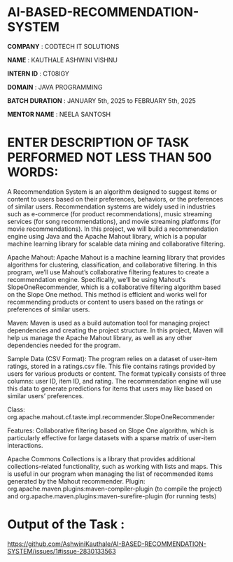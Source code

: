 # AI-BASED-RECOMMENDATION-SYSTEM

**COMPANY** : CODTECH IT SOLUTIONS

**NAME** : KAUTHALE ASHWINI VISHNU

**INTERN ID** :  CT08IGY

**DOMAIN** : JAVA PROGRAMMING

**BATCH DURATION** : JANUARY 5th, 2025 to FEBRUARY 5th, 2025

**MENTOR NAME** : NEELA SANTOSH

# ENTER DESCRIPTION OF TASK PERFORMED NOT LESS THAN 500 WORDS:

A Recommendation System is an algorithm designed to suggest items or content to users based on their preferences, behaviors, or the preferences of similar users. Recommendation systems are widely used in industries such as e-commerce (for product recommendations), music streaming services (for song recommendations), and movie streaming platforms (for movie recommendations). In this project, we will build a recommendation engine using Java and the Apache Mahout library, which is a popular machine learning library for scalable data mining and collaborative filtering.


Apache Mahout:
Apache Mahout is a machine learning library that provides algorithms for clustering, classification, and collaborative filtering. In this program, we’ll use Mahout’s collaborative filtering features to create a recommendation engine. Specifically, we’ll be using Mahout's SlopeOneRecommender, which is a collaborative filtering algorithm based on the Slope One method. This method is efficient and works well for recommending products or content to users based on the ratings or preferences of similar users.

Maven:
Maven is used as a build automation tool for managing project dependencies and creating the project structure. In this project, Maven will help us manage the Apache Mahout library, as well as any other dependencies needed for the program.

Sample Data (CSV Format):
The program relies on a dataset of user-item ratings, stored in a ratings.csv file. This file contains ratings provided by users for various products or content. The format typically consists of three columns: user ID, item ID, and rating. The recommendation engine will use this data to generate predictions for items that users may like based on similar users’ preferences.

Class: org.apache.mahout.cf.taste.impl.recommender.SlopeOneRecommender

Features: Collaborative filtering based on Slope One algorithm, which is particularly effective for large datasets with a sparse matrix of user-item interactions.

Apache Commons Collections is a library that provides additional collections-related functionality, such as working with lists and maps. This is useful in our program when managing the list of recommended items generated by the Mahout recommender.
Plugin: org.apache.maven.plugins:maven-compiler-plugin (to compile the project) and org.apache.maven.plugins:maven-surefire-plugin (for running tests)
   

# Output of the Task :

https://github.com/AshwiniKauthale/AI-BASED-RECOMMENDATION-SYSTEM/issues/1#issue-2830133563
